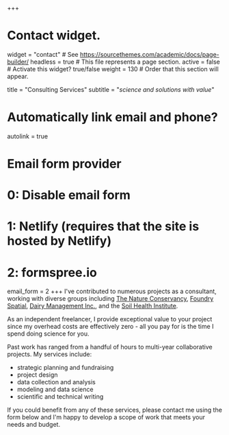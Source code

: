 +++
# Contact widget.
widget = "contact"  # See https://sourcethemes.com/academic/docs/page-builder/
headless = true  # This file represents a page section.
active = false  # Activate this widget? true/false
weight = 130  # Order that this section will appear.

title = "Consulting Services"
subtitle = "*science and solutions with value*"

# Automatically link email and phone?
autolink = true

# Email form provider
#   0: Disable email form
#   1: Netlify (requires that the site is hosted by Netlify)
#   2: formspree.io
email_form = 2
+++
I've contributed to numerous projects as a consultant, working with diverse groups including [The Nature Conservancy](https://www.nature.org/), [Foundry Spatial](https://foundryspatial.com/), [Dairy Management Inc.](https://www.usdairy.com/about-us/dmi), and the [Soil Health Institute](https://soilhealthinstitute.org/). 

As an independent freelancer, I provide exceptional value to your project since my overhead costs are effectively zero - all you pay for is the time I spend doing science for you. 

Past work has ranged from a handful of hours to multi-year collaborative projects. My services include:
 - strategic planning and fundraising
 - project design
 - data collection and analysis
 - modeling and data science
 - scientific and technical writing

If you could benefit from any of these services, please contact me using the form below and I'm happy to develop a scope of work that meets your needs and budget.
